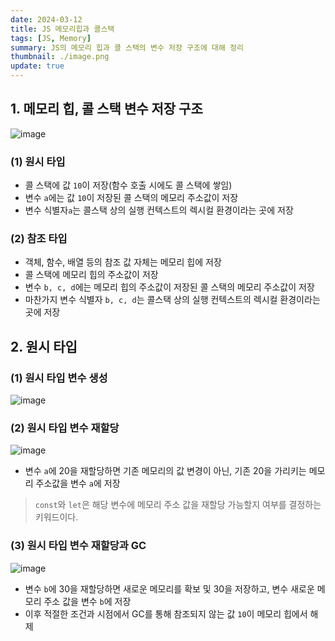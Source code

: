 ```yaml
---
date: 2024-03-12
title: JS 메모리힙과 콜스택
tags: [JS, Memory]
summary: JS의 메모리 힙과 콜 스택의 변수 저장 구조에 대해 정리
thumbnail: ./image.png
update: true
---
```



## 1. 메모리 힙, 콜 스택 변수 저장 구조
![image](https://github.com/Jeongseulho/Jeongseulho/assets/110578739/a1bd5e85-c96e-43b3-8609-a3d5b2b12425)

### (1) 원시 타입
- 콜 스택에 값 `10`이 저장(함수 호출 시에도 콜 스택에 쌓임)
- 변수 `a`에는 값 `10`이 저장된 콜 스택의 메모리 주소값이 저장
- 변수 식별자`a`는 콜스택 상의 실행 컨텍스트의 렉시컬 환경이라는 곳에 저장

### (2) 참조 타입
- 객체, 함수, 배열 등의 참조 값 자체는 메모리 힙에 저장
- 콜 스택에 메모리 힙의 주소값이 저장
- 변수 `b, c, d`에는 메모리 힙의 주소값이 저장된 콜 스택의 메모리 주소값이 저장
- 마찬가지 변수 식별자 `b, c, d`는 콜스택 상의 실행 컨텍스트의 렉시컬 환경이라는 곳에 저장

## 2. 원시 타입

### (1) 원시 타입 변수 생성
![image](https://github.com/Jeongseulho/Jeongseulho/assets/110578739/29f55ff8-32c4-4dd0-91fc-26a52b1f8fa1)

### (2) 원시 타입 변수 재할당
![image](https://github.com/Jeongseulho/Jeongseulho/assets/110578739/04cb773b-40d8-4c41-84c5-51ea61979a97)
- 변수 `a`에 20을 재할당하면 기존 메모리의 값 변경이 아닌, 기존 20을 가리키는 메모리 주소값을 변수 `a`에 저장  

> `const`와 `let`은 해당 변수에 메모리 주소 값을 재할당 가능할지 여부를 결정하는 키워드이다.
 


### (3) 원시 타입 변수 재할당과 GC
![image](https://github.com/Jeongseulho/Jeongseulho/assets/110578739/817421be-e892-4304-8ac8-608fa8227cc6)
- 변수 `b`에 30을 재할당하면 새로운 메모리를 확보 및 30을 저장하고, 변수 새로운 메모리 주소 값을 변수 `b`에 저장  
- 이후 적절한 조건과 시점에서 GC를 통해 참조되지 않는 값 `10`이 메모리 힙에서 해제
